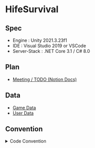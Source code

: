 # HifeSurvival

## Spec
* Engine : Unity 2021.3.23f1
* IDE : Visual Studio 2019 or VSCode
* Server-Stack : .NET Core 3.1 / C# 8.0


## Plan
- [Meeting / TODO (Notion Docs)](https://kangtae.notion.site/HifeSurvival-baf65c31cf59469a978eec74437163d5?pvs=4)


## Data
- [Game Data](https://docs.google.com/spreadsheets/d/104ZnnXWWorMZOAhuY0o1o1xIL2H41opJlrJLsSEk_C4/edit#gid=0)
- [User Data](https://console.firebase.google.com/u/0/project/planar-hangout-385012/overview?hl=ko)

## Convention
<details markdown="1">
<summary> Code Convention</summary>

### enum

- 앞에 E를 붙임.
- 내용에 들어갈 원소들은 대문자 형태로
    
    ```csharp
    public enum EState
    {
    		IDLE,
    		MOVE,
            SOME_STATE,
    }
    ```
    

### const, readonly

- 대문자로 통일함.
    
    ```csharp
    // const
    public const INVALID_VALUE = int.min;
    
    // readonly
    public readonly Vector3 INVALID_POS = new Vector3(-9999,-9999.-9999);
    ```
    

### class

- 클래스 명 : 대문자
    
    ```csharp
    public class Item
    {
    
    }
    ```
    
- 변수  : private 일 경우 : 이름 시작 지점에 _ (언더바) 를 붙인다
    
    ```csharp
    private int _val;
    ```
    
- 프로퍼티 : 앞글자 대문자 사용
    
    ```csharp
    public Vector3 Pos { get; private set;}
    ```
    

### interface

- I로 시작하며 대문자로 정의한다.
    
    ```csharp
    public interface IState
    {
    
    }
    ```
    

### Collection

- Array 일 경우 : 뒤에 Arr를 붙인다
    
    ```csharp
    int [] numArr = new int[5];
    ```
    
- List 일 경우 : 뒤에 List를 붙인다.
    
    ```csharp
    List<int> numList = new List<int>();
    ```
    
- Dictionary 일 경우 : 뒤에 Dict를 붙임
    
    ```csharp
    Dictionary<int, int> numDict = new Dictionary<int, int>();
    ```
    

### Function

- 첫글자는 대문자로 작성한다
- 파리미터의 네이밍은 in으로 시작
- 기본 함수일 경우 동사형으로 사용함
    
    ```csharp
    public void SetHp(int inHp)
    {
    
    {
    ```
    
- bool 형은 의문형으로 사용함
    
    ```csharp
    public bool IsValied(int inValue);
    public bool HasValue();
    public bool CanAttack();
    ```
    
- (선택) 함수가 한줄일 경우 람다식 메서드 사용
    
    ```csharp
    public bool HasValue() => true;
    ```
    

### 이벤트, 액션

- Action<T> 일 경우 뒤에 Callback 혹은 CB 로 정의
    
    ```csharp
    private Action<int> _damageValCallback; 
    ```
    
- Func<T> 일 경우 뒤에 Func를 붙인다.
    
    ```csharp
    private Func<int>  _checkFunc;
    ```
    
- event는 앞에 `On내용Handler`  로 정의한다.
    
    ```csharp
    public event Action<T> OnRecvAttackHandler;
    ```
    
### 패킷 구조체

- 구조체 명 앞에 P를 붙임.
    
    ```csharp
    struct PItem
    ```

*****
참고 링크 
> https://docs.popekim.com/ko/coding-standards/pocu-csharp  
> https://learn.microsoft.com/ko-kr/dotnet/csharp/fundamentals/coding-style/coding-conventions

</details>

